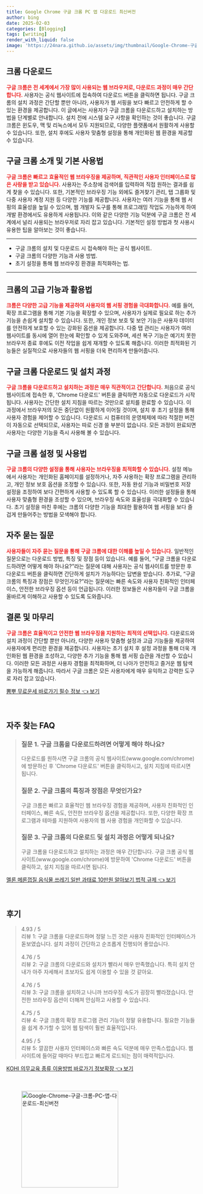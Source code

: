 ```yaml
---
title: Google Chrome 구글 크롬 PC 앱 다운로드 최신버전
author: bing
date: 2025-02-03
categories: [Blogging]
tags: [writing]
render_with_liquid: false
image: 'https://24nara.github.io/assets/img/thumbnail/Google-Chrome-구글-크롬-PC-앱-다운로드-최신버전.webp'
---
```



<h2 id='크롬_다운로드'>크롬 다운로드</h2>

<p><b><span style="color: #ee2323;">구글 크롬은 전 세계에서 가장 많이 사용되는 웹 브라우저로, 다운로드 과정이 매우 간단합니다.</span></b> 사용자는 공식 웹사이트에 접속하여 다운로드 버튼을 클릭하면 됩니다. 구글 크롬의 설치 과정은 간단할 뿐만 아니라, 사용자가 웹 서핑을 보다 빠르고 안전하게 할 수 있는 환경을 제공합니다. 이 글에서는 사용자가 구글 크롬을 다운로드하고 설치하는 방법을 단계별로 안내합니다. 설치 전에 시스템 요구 사항을 확인하는 것이 좋습니다. 구글 크롬은 윈도우, 맥 및 리눅스에서 모두 지원되므로, 다양한 플랫폼에서 원활하게 사용할 수 있습니다. 또한, 설치 후에도 사용자 맞춤형 설정을 통해 개인화된 웹 환경을 제공할 수 있습니다.</p>

<h2 id='크롬_소개'>구글 크롬 소개 및 기본 사용법</h2>

<p><b><span style="color: #ee2323;">구글 크롬은 빠르고 효율적인 웹 브라우징을 제공하며, 직관적인 사용자 인터페이스로 많은 사랑을 받고 있습니다.</span></b> 사용자는 주소창에 검색어를 입력하여 직접 원하는 결과를 쉽게 찾을 수 있습니다. 또한, 기본적인 브라우징 기능 외에도 즐겨찾기 관리, 탭 그룹화 및 다중 사용자 계정 지원 등 다양한 기능를 제공합니다. 사용자는 여러 기능을 통해 웹 서핑의 효율성을 높일 수 있으며, 웹 개발자 도구를 통해 프로그래밍 작업도 가능하게 하여 개발 환경에서도 유용하게 사용됩니다. 이와 같은 다양한 기능 덕분에 구글 크롬은 전 세계에서 널리 사용되는 브라우저로 자리 잡고 있습니다. 기본적인 설정 방법과 첫 사용시 유용한 팁을 알아보는 것이 좋습니다.</p>

<hr />

<ul>
    <li>구글 크롬의 설치 및 다운로드 시 접속해야 하는 공식 웹사이트.</li>
    <li>구글 크롬의 다양한 기능과 사용 방법.</li>
    <li>초기 설정을 통해 웹 브라우징 환경을 최적화하는 법.</li>
</ul>

<hr />

<h2 id='크롬_고급기능'>크롬의 고급 기능과 활용법</h2>

<p><b><span style="color: #ee2323;">크롬은 다양한 고급 기능을 제공하여 사용자의 웹 서핑 경험을 극대화합니다.</span></b> 예를 들어, 확장 프로그램을 통해 기본 기능을 확장할 수 있으며, 사용자가 실제로 필요로 하는 추가 기능을 손쉽게 설치할 수 있습니다. 또한, 개인 정보 보호 및 보안 기능은 사용자 데이터를 안전하게 보호할 수 있는 강화된 옵션을 제공합니다. 다중 탭 관리는 사용자가 여러 웹사이트를 동시에 열어 한눈에 확인할 수 있게 도와주며, 세션 복구 기능은 예기치 못한 브라우저 종료 후에도 이전 작업을 쉽게 재개할 수 있도록 해줍니다. 이러한 최적화된 기능들은 실질적으로 사용자들의 웹 서핑을 더욱 편리하게 만들어줍니다.</p>

<h2 id='크롬_다운로드_과정'>구글 크롬 다운로드 및 설치 과정</h2>

<p><b><span style="color: #ee2323;">구글 크롬을 다운로드하고 설치하는 과정은 매우 직관적이고 간단합니다.</span></b> 처음으로 공식 웹사이트에 접속한 후, 'Chrome 다운로드' 버튼을 클릭하면 자동으로 다운로드가 시작됩니다. 사용자는 간단한 설치 지침을 따르는 것만으로 설치를 완료할 수 있습니다. 이 과정에서 브라우저의 모든 중단없이 원활하게 이어질 것이며, 설치 후 초기 설정을 통해 사용자 경험을 제어할 수 있습니다. 다운로드 시 컴퓨터의 운영체제에 따라 적절한 버전이 자동으로 선택되므로, 사용자는 따로 신경 쓸 부분이 없습니다. 모든 과정이 완료되면 사용자는 다양한 기능을 즉시 사용해 볼 수 있습니다.</p>

<h2 id='크롬_설정'>구글 크롬 설정 및 사용법</h2>

<p><b><span style="color: #ee2323;">구글 크롬의 다양한 설정을 통해 사용자는 브라우징을 최적화할 수 있습니다.</span></b> 설정 메뉴에서 사용자는 개인화된 홈페이지를 설정하거나, 자주 사용하는 확장 프로그램을 관리하고, 개인 정보 보호 옵션을 조정할 수 있습니다. 또한, 자동 완성 기능과 비밀번호 저장 설정을 조정하여 보다 간편하게 사용할 수 있도록 할 수 있습니다. 이러한 설정들을 통해 사용자 맞춤형 환경을 조성할 수 있으며, 브라우징 속도와 효율성을 극대화할 수 있습니다. 초기 설정을 마친 후에는 크롬의 다양한 기능을 최대한 활용하여 웹 서핑을 보다 즐겁게 만들어주는 방법을 모색해야 합니다.</p>

<h2 id='자주_묻는_질문'>자주 묻는 질문</h2>

<p><b><span style="color: #ee2323;">사용자들이 자주 묻는 질문을 통해 구글 크롬에 대한 이해를 높일 수 있습니다.</span></b> 일반적인 질문으로는 다운로드 방법, 특징 및 장점 등이 있습니다. 예를 들어, “구글 크롬을 다운로드하려면 어떻게 해야 하나요?”라는 질문에 대해 사용자는 공식 웹사이트를 방문한 후 다운로드 버튼을 클릭하면 간단하게 설치가 가능하다는 답변을 받습니다. 추가로, “구글 크롬의 특징과 장점은 무엇인가요?”라는 질문에는 빠른 속도와 사용자 친화적인 인터페이스, 안전한 브라우징 옵션 등이 언급됩니다. 이러한 정보들은 사용자들이 구글 크롬을 올바르게 이해하고 사용할 수 있도록 도와줍니다.</p>

<h2 id='맺음말'>결론 및 마무리</h2>

<p><b><span style="color: #ee2323;">구글 크롬은 효율적이고 안전한 웹 브라우징을 지원하는 최적의 선택입니다.</span></b> 다운로드와 설치 과정이 간단할 뿐만 아니라, 다양한 사용자 맞춤형 설정과 고급 기능들을 제공하여 사용자에게 편리한 환경을 제공합니다. 사용자는 초기 설치 후 설정 과정을 통해 더욱 개인화된 웹 환경을 조성하고, 다양한 추가 기능을 통해 웹 서핑 습관을 개선할 수 있습니다. 이러한 모든 과정은 사용자 경험을 최적화하며, 더 나아가 안전하고 즐거운 웹 탐색을 가능하게 해줍니다. 따라서 구글 크롬은 모든 사용자에게 매우 유익하고 강력한 도구로 자리 잡고 있습니다.</p>


<p><a class="click-button" title="뽐뿌 무료운세 바로가기 필수 정보" href="https://24nara.github.io/posts/%EB%BD%90%EB%BF%8C-%EB%AC%B4%EB%A3%8C%EC%9A%B4%EC%84%B8-%EB%B0%94%EB%A1%9C%EA%B0%80%EA%B8%B0-%ED%95%84%EC%88%98-%EC%A0%95%EB%B3%B4/" rel="dofollow">뽐뿌 무료운세 바로가기 필수 정보 👈 보기</a></p><br>
<h2 id='자주_찾는_FAQ'>자주 찾는 FAQ</h2>
<div itemscope="" itemtype="https://schema.org/FAQPage"> 
<blockquote> 
<div itemscope="" itemprop="mainEntity" itemtype="https://schema.org/Question"> 
<h3 itemprop="name">질문 1. 구글 크롬을 다운로드하려면 어떻게 해야 하나요?</h3> 
<div itemscope="" itemprop="acceptedAnswer" itemtype="https://schema.org/Answer"> 
<span itemprop="text"> 
<p>다운로드를 원하시면 구글 크롬의 공식 웹사이트(www.google.com/chrome)에 방문하신 후 'Chrome 다운로드' 버튼을 클릭하시고, 설치 지침에 따르시면 됩니다.</p> 
</span> 
</div> 
</div> 
<div itemscope="" itemprop="mainEntity" itemtype="https://schema.org/Question"> 
<h3 itemprop="name">질문 2. 구글 크롬의 특징과 장점은 무엇인가요?</h3> 
<div itemscope="" itemprop="acceptedAnswer" itemtype="https://schema.org/Answer"> 
<span itemprop="text"> 
<p>구글 크롬은 빠르고 효율적인 웹 브라우징 경험을 제공하며, 사용자 친화적인 인터페이스, 빠른 속도, 안전한 브라우징 옵션을 제공합니다. 또한, 다양한 확장 프로그램과 테마를 지원하여 사용자의 웹 사용 경험을 개인화할 수 있습니다.</p> 
</span> 
</div> 
</div> 
<div itemscope="" itemprop="mainEntity" itemtype="https://schema.org/Question"> 
<h3 itemprop="name">질문 3. 구글 크롬의 다운로드 및 설치 과정은 어떻게 되나요?</h3> 
<div itemscope="" itemprop="acceptedAnswer" itemtype="https://schema.org/Answer"> 
<span itemprop="text"> 
<p>구글 크롬을 다운로드하고 설치하는 과정은 매우 간단합니다. 구글 크롬 공식 웹사이트(www.google.com/chrome)에 방문하여 'Chrome 다운로드' 버튼을 클릭하고, 설치 지침을 따르시면 됩니다.</p> 
</span> 
</div> 
</div> 
</blockquote> 
</div>
<p><a class="click-button" title="멜론 메론껍질 음식물 쓰레기 일반 과태료 10만원 알아보기 법적 규제" href="https://24nara.github.io/posts/%EB%A9%9C%EB%A1%A0-%EB%A9%94%EB%A1%A0%EA%BB%8D%EC%A7%88-%EC%9D%8C%EC%8B%9D%EB%AC%BC-%EC%93%B0%EB%A0%88%EA%B8%B0-%EC%9D%BC%EB%B0%98-%EA%B3%BC%ED%83%9C%EB%A3%8C-10%EB%A7%8C%EC%9B%90-%EC%95%8C%EC%95%84%EB%B3%B4%EA%B8%B0-%EB%B2%95%EC%A0%81-%EA%B7%9C%EC%A0%9C/" rel="dofollow">멜론 메론껍질 음식물 쓰레기 일반 과태료 10만원 알아보기 법적 규제 👈 보기</a></p><br>
<h2 id='후기'>후기</h2>
<div itemscope itemtype="https://schema.org/Product">
  <blockquote>
  <div itemprop="review" itemscope itemtype="https://schema.org/Review">
      <div itemprop="reviewRating" itemscope itemtype="https://schema.org/Rating"> <span itemprop="ratingValue">4.93</span> / <span itemprop="bestRating">5</span> </div>
      <span itemprop="reviewBody">리뷰 1: 구글 크롬을 다운로드하며 정말 느낀 것은 사용자 친화적인 인터페이스가 돋보였습니다. 설치 과정이 간단하고 순조롭게 진행되어 좋았습니다.</span>
  </div>
  <br>
  <div itemprop="review" itemscope itemtype="https://schema.org/Review">
      <div itemprop="reviewRating" itemscope itemtype="https://schema.org/Rating"> <span itemprop="ratingValue">4.76</span> / <span itemprop="bestRating">5</span> </div>
      <span itemprop="reviewBody">리뷰 2: 구글 크롬의 다운로드와 설치가 빨라서 매우 만족했습니다. 특히 설치 안내가 아주 자세해서 초보자도 쉽게 이용할 수 있을 것 같아요.</span>
  </div>
  <br>
  <div itemprop="review" itemscope itemtype="https://schema.org/Review">
      <div itemprop="reviewRating" itemscope itemtype="https://schema.org/Rating"> <span itemprop="ratingValue">4.76</span> / <span itemprop="bestRating">5</span> </div>
      <span itemprop="reviewBody">리뷰 3: 구글 크롬을 설치하고 나니까 브라우징 속도가 굉장히 빨라졌습니다. 안전한 브라우징 옵션이 더해져 안심하고 사용할 수 있습니다.</span>
  </div>
  <br>
  <div itemprop="review" itemscope itemtype="https://schema.org/Review">
      <div itemprop="reviewRating" itemscope itemtype="https://schema.org/Rating"> <span itemprop="ratingValue">4.75</span> / <span itemprop="bestRating">5</span> </div>
      <span itemprop="reviewBody">리뷰 4: 구글 크롬의 확장 프로그램 관리 기능이 정말 유용합니다. 필요한 기능들을 쉽게 추가할 수 있어 웹 탐색이 훨씬 효율적입니다.</span>
  </div>
  <br>
  <div itemprop="review" itemscope itemtype="https://schema.org/Review">
      <div itemprop="reviewRating" itemscope itemtype="https://schema.org/Rating"> <span itemprop="ratingValue">4.95</span> / <span itemprop="bestRating">5</span> </div>
      <span itemprop="reviewBody">리뷰 5: 깔끔한 사용자 인터페이스와 빠른 속도 덕분에 매우 만족스럽습니다. 웹 사이트에 들어갈 때마다 부드럽고 빠르게 로드되는 점이 매력적입니다.</span>
  </div>
  </blockquote>
</div>
<p><a class="click-button" title="KOHI 의무교육 종류 이용방법 바로가기 정보확장" href="https://24nara.github.io/posts/KOHI-%EC%9D%98%EB%AC%B4%EA%B5%90%EC%9C%A1-%EC%A2%85%EB%A5%98-%EC%9D%B4%EC%9A%A9%EB%B0%A9%EB%B2%95-%EB%B0%94%EB%A1%9C%EA%B0%80%EA%B8%B0-%EC%A0%95%EB%B3%B4%ED%99%95%EC%9E%A5/" rel="dofollow">KOHI 의무교육 종류 이용방법 바로가기 정보확장 👈 보기</a></p><br>
<figure class="image"><img src="https://24nara.github.io/assets/img/thumbnail/Google-Chrome-구글-크롬-PC-앱-다운로드-최신버전.webp" alt="Google-Chrome-구글-크롬-PC-앱-다운로드-최신버전" width="256" height="256"></figure>